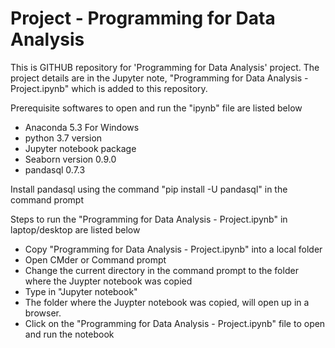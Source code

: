 # Project - Programming for Data Analysis

This is GITHUB repository for 'Programming for Data Analysis' project. The project details are in the Jupyter note, "Programming for Data Analysis - Project.ipynb" which is added to this repository. 

Prerequisite softwares to open and run the "ipynb" file are listed below

  - Anaconda 5.3 For Windows
  - python 3.7 version
  - Jupyter notebook package
  - Seaborn version 0.9.0
  - pandasql 0.7.3 
 
Install pandasql using the command "pip install -U pandasql" in the command prompt
 
Steps to run the "Programming for Data Analysis - Project.ipynb" in laptop/desktop are listed below

- Copy "Programming for Data Analysis - Project.ipynb" into a local folder
- Open CMder or Command prompt
- Change the current directory in the command prompt to the folder where the Juypter notebook was copied
- Type in "Jupyter notebook"
- The folder where the Juypter notebook was copied, will open up in a browser.
- Click on the "Programming for Data Analysis - Project.ipynb" file to open and run the notebook

